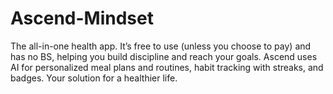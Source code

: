 # Ascend-Mindset
The all-in-one health app. It’s free to use (unless you choose to pay) and has no BS, helping you build discipline and reach your goals. Ascend uses AI for personalized meal plans and routines, habit tracking with streaks, and badges. Your solution for a healthier life.
